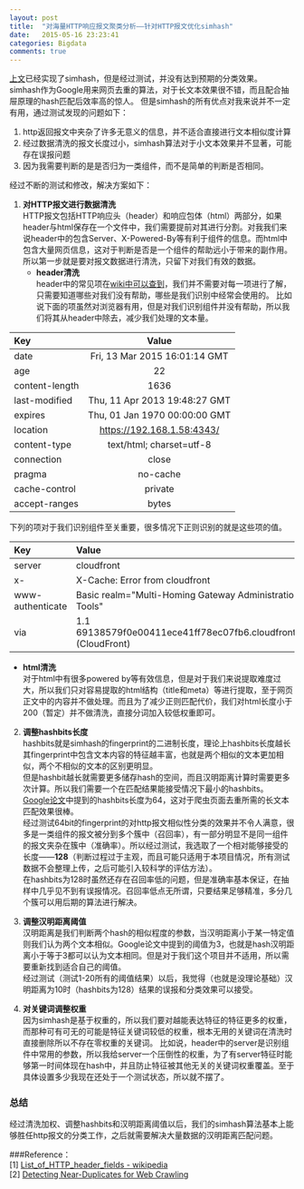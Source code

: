 ```yaml
---
layout: post
title:  "对海量HTTP响应报文聚类分析——针对HTTP报文优化simhash"
date:   2015-05-16 23:23:41
categories: Bigdata
comments: true
---
```



[上文](http://luoding.me/bigdata/2015/05/03/HttpMessageProc2/)已经实现了simhash，但是经过测试，并没有达到预期的分类效果。  
simhash作为Google用来网页去重的算法，对于长文本效果很不错，而且配合抽屉原理的hash匹配后效率高的惊人。 
但是simhash的所有优点对我来说并不一定有用，通过测试发现的问题如下：     
1. http返回报文中夹杂了许多无意义的信息，并不适合直接进行文本相似度计算   
2. 经过数据清洗的报文长度过小，simhash算法对于小文本效果并不显著，可能存在误报问题   
3. 因为我需要判断的是是否归为一类组件，而不是简单的判断是否相同。 

经过不断的测试和修改，解决方案如下：  
1. **对HTTP报文进行数据清洗**  
	HTTP报文包括HTTP响应头（header）和响应包体（html）两部分，如果header与html保存在一个文件中，我们需要提前对其进行分割。对我我们来说header中的包含Server、X-Powered-By等有利于组件的信息。而html中包含大量网页信息，这对于判断是否是一个组件的帮助远小于带来的副作用。所以第一步就是要对报文数据进行清洗，只留下对我们有效的数据。  
	* **header清洗**  
		header中的常见项在[wiki中可以查到](http://en.wikipedia.org/wiki/List_of_HTTP_header_fields)，我们并不需要对每一项进行了解，只需要知道哪些对我们没有帮助，哪些是我们识别中经常会使用的。 
比如说下面的项虽然对浏览器有用，但是对我们识别组件并没有帮助，所以我们将其从header中除去，减少我们处理的文本量。 

|    Key   	|    Value 						|
| :-------- | :-----------------------------:|
| date 		| Fri, 13 Mar 2015 16:01:14 GMT |
| age		|   22 							|
| content-length|   1636			|
| last-modified|   Thu, 11 Apr 2013 19:48:27 GMT	|
| expires	|   Thu, 01 Jan 1970 00:00:00 GMT	|
| location	|   https://192.168.1.58:4343/ 							|
| content-type|   text/html; charset=utf-8	|
| connection	|   close	|
| pragma|   no-cache|
| cache-control|   private|
| accept-ranges|   bytes|

下列的项对于我们识别组件至关重要，很多情况下正则识别的就是这些项的值。

|    Key   	|    Value 						|
| :-------- | :-----------------------------|
| server	| cloudfront 					 |
| x-		| X-Cache: Error from cloudfront |
| www-authenticate| Basic realm="Multi-Homing Gateway Administration Tools" |
| via 		| 1.1 69138579f0e00411ece41ff78ec07fb6.cloudfront.net (CloudFront) |

* **html清洗**  
	对于html中有很多powered by等有效信息，但是对于我们来说提取难度过大，所以我们只对容易提取的html结构（title和meta）等进行提取，至于网页正文中的内容并不做处理。而且为了减少正则匹配代价，我们对html长度小于200（暂定）并不做清洗，直接分词加入较低权重即可。  

2. **调整hashbits长度**  
	hashbits就是simhash的fingerprint的二进制长度，理论上hashbits长度越长其fingerprint中包含文本内容的特征越丰富，也就是两个相似的文本更加相似，两个不相似的文本的区别更明显。  
	但是hashbit越长就需要更多储存hash的空间，而且汉明距离计算时需要更多次计算。所以我们需要一个在匹配结果能接受情况下最小的hashbits。[Google论文](http://www.wwwconference.org/www2007/papers/paper215.pdf)中提到的hashbits长度为64，这对于爬虫页面去重所需的长文本匹配效果很棒。  
	经过测试64bit的fingerprint的对http报文相似性分类的效果并不令人满意，很多是一类组件的报文被分到多个簇中（召回率），有一部分明显不是同一组件的报文夹杂在簇中（准确率）。所以经过测试，我选取了一个相对能够接受的长度——**128**（判断过程过于主观，而且可能只适用于本项目情况，所有测试数据不会整理上传，之后可能引入较科学的评估方法）。  
	在hashbits为128时虽然还存在召回率低的问题，但是准确率基本保证，在抽样中几乎见不到有误报情况。召回率低点无所谓，只要结果足够精准，多分几个簇可以用后期的算法进行解决。  

3. **调整汉明距离阈值**  
	汉明距离是我们判断两个hash的相似程度的参数，当汉明距离小于某一特定值则我们认为两个文本相似。Google论文中提到的阈值为3，也就是hash汉明距离小于等于3都可以认为文本相同。但是对于我们这个项目并不适用，所以需要重新找到适合自己的阈值。  
	经过测试（测试1-20所有的阈值结果）以后，我觉得（也就是没理论基础）汉明距离为10时（hashbits为128）结果的误报和分类效果可以接受。  

4. **对关键词调整权重**   
	因为simhash是基于权重的，所以我们要对越能表达特征的特征更多的权重，而那种可有可无的可能是特征关键词较低的权重，根本无用的关键词在清洗时直接删除所以不存在零权重的关键词。 
	比如说，header中的server是识别组件中常用的参数，所以我给server一个压倒性的权重，为了有server特征时能够第一时间体现在hash中，并且防止特征被其他无关的关键词权重覆盖。至于具体设置多少我现在还处于一个测试状态，所以就不摆了。  


### 总结  
经过清洗加权、调整hashbits和汉明距离阈值以后，我们的simhash算法基本上能够胜任http报文的分类工作，之后就需要解决大量数据的汉明距离匹配问题。    


###Reference：  
[1] [List_of_HTTP_header_fields - wikipedia](http://en.wikipedia.org/wiki/List_of_HTTP_header_fields)   
[2] [Detecting Near-Duplicates for Web Crawling](http://www.wwwconference.org/www2007/papers/paper215.pdf)   
